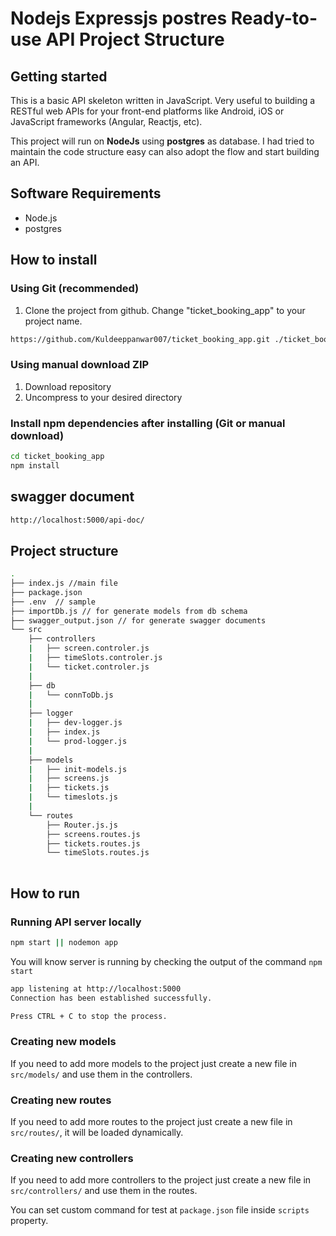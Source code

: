 # Nodejs Expressjs postres Ready-to-use API Project Structure

## Getting started

This is a basic API skeleton written in JavaScript. Very useful to building a RESTful web APIs for your front-end platforms like Android, iOS or JavaScript frameworks (Angular, Reactjs, etc).

This project will run on **NodeJs** using **postgres** as database. I had tried to maintain the code structure easy can also adopt the flow and start building an API.

## Software Requirements

- Node.js
- postgres

## How to install

### Using Git (recommended)

1.  Clone the project from github. Change "ticket_booking_app" to your project name.

```bash
https://github.com/Kuldeeppanwar007/ticket_booking_app.git ./ticket_booking_app
```

### Using manual download ZIP

1.  Download repository
2.  Uncompress to your desired directory

### Install npm dependencies after installing (Git or manual download)

```bash
cd ticket_booking_app
npm install
```
## swagger document
```bash
http://localhost:5000/api-doc/
```

## Project structure

```sh
.
├── index.js //main file
├── package.json
├── .env  // sample
├── importDb.js // for generate models from db schema
├── swagger_output.json // for generate swagger documents
└── src
    ├── controllers
    |   ├── screen.controler.js
    |   ├── timeSlots.controler.js
    |   └── ticket.controler.js
    |
    ├── db
    |   └── connToDb.js
    |
    ├── logger
    |   ├── dev-logger.js
    |   ├── index.js
    |   └── prod-logger.js
    |
    ├── models
    |   ├── init-models.js
    |   ├── screens.js
    |   ├── tickets.js
    |   └── timeslots.js
    |
    └── routes
        ├── Router.js.js
        ├── screens.routes.js
        ├── tickets.routes.js
        └── timeSlots.routes.js
    
```

## How to run

### Running API server locally

```bash
npm start || nodemon app
```

You will know server is running by checking the output of the command `npm start`

```bash
app listening at http://localhost:5000
Connection has been established successfully.

Press CTRL + C to stop the process.
```

### Creating new models

If you need to add more models to the project just create a new file in `src/models/` and use them in the controllers.

### Creating new routes

If you need to add more routes to the project just create a new file in `src/routes/`, it will be loaded dynamically.

### Creating new controllers

If you need to add more controllers to the project just create a new file in `src/controllers/` and use them in the routes.

You can set custom command for test at `package.json` file inside `scripts` property.

